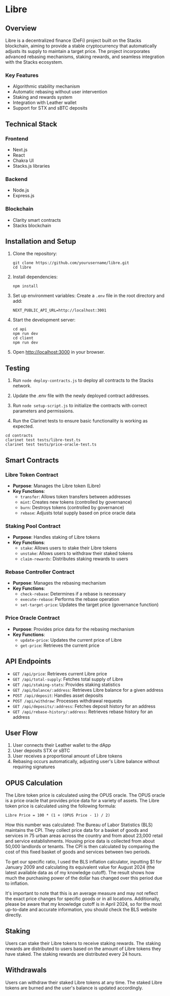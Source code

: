 # Libre

## Overview

Libre is a decentralized finance (DeFi) project built on the Stacks blockchain, aiming to provide a stable cryptocurrency that automatically adjusts its supply to maintain a target price. The project incorporates advanced rebasing mechanisms, staking rewards, and seamless integration with the Stacks ecosystem.

### Key Features

- Algorithmic stability mechanism
- Automatic rebasing without user intervention
- Staking and rewards system
- Integration with Leather wallet
- Support for STX and sBTC deposits

## Technical Stack

### Frontend
- Next.js
- React
- Chakra UI
- Stacks.js libraries

### Backend
- Node.js
- Express.js

### Blockchain
- Clarity smart contracts
- Stacks blockchain

## Installation and Setup

1. Clone the repository:
   ```
   git clone https://github.com/yourusername/libre.git
   cd libre
   ```

2. Install dependencies:
   ```
   npm install
   ```

3. Set up environment variables:
   Create a `.env` file in the root directory and add:
   ```
   NEXT_PUBLIC_API_URL=http://localhost:3001
   ```

4. Start the development server:
   ```
   cd api
   npm run dev
   cd client
   npm run dev
   ```

5. Open [http://localhost:3000](http://localhost:3000) in your browser.

## Testing

1. Run `node deploy-contracts.js` to deploy all contracts to the Stacks network.

2. Update the .env file with the newly deployed contract addresses.

3. Run `node setup-script.js` to initialize the contracts with correct parameters and permissions.

4. Run the Clarinet tests to ensure basic functionality is working as expected.

```
cd contracts
clarinet test tests/libre-test.ts
clarinet test tests/price-oracle-test.ts
```

## Smart Contracts

### Libre Token Contract
- **Purpose**: Manages the Libre token (Libre)
- **Key Functions**:
  - `transfer`: Allows token transfers between addresses
  - `mint`: Creates new tokens (controlled by governance)
  - `burn`: Destroys tokens (controlled by governance)
  - `rebase`: Adjusts total supply based on price oracle data

### Staking Pool Contract
- **Purpose**: Handles staking of Libre tokens
- **Key Functions**:
  - `stake`: Allows users to stake their Libre tokens
  - `unstake`: Allows users to withdraw their staked tokens
  - `claim-rewards`: Distributes staking rewards to users

### Rebase Controller Contract
- **Purpose**: Manages the rebasing mechanism
- **Key Functions**:
  - `check-rebase`: Determines if a rebase is necessary
  - `execute-rebase`: Performs the rebase operation
  - `set-target-price`: Updates the target price (governance function)

### Price Oracle Contract
- **Purpose**: Provides price data for the rebasing mechanism
- **Key Functions**:
  - `update-price`: Updates the current price of Libre
  - `get-price`: Retrieves the current price

## API Endpoints

- `GET /api/price`: Retrieves current Libre price
- `GET /api/total-supply`: Fetches total supply of Libre
- `GET /api/staking-stats`: Provides staking statistics
- `GET /api/balance/:address`: Retrieves Libre balance for a given address
- `POST /api/deposit`: Handles asset deposits
- `POST /api/withdraw`: Processes withdrawal requests
- `GET /api/deposits/:address`: Fetches deposit history for an address
- `GET /api/rebase-history/:address`: Retrieves rebase history for an address

## User Flow

1. User connects their Leather wallet to the dApp
2. User deposits STX or sBTC
3. User receives a proportional amount of Libre tokens
4. Rebasing occurs automatically, adjusting user's Libre balance without requiring signatures

## OPUS Calculation

The Libre token price is calculated using the OPUS oracle. The OPUS oracle is a price oracle that provides price data for a variety of assets. The Libre token price is calculated using the following formula:

```
Libre Price = 100 * (1 + (OPUS Price - 1) / 2)
``` 

How this number was calculated:
The Bureau of Labor Statistics (BLS) maintains the CPI. They collect price data for a basket of goods and services in 75 urban areas across the country and from about 23,000 retail and service establishments. Housing price data is collected from about 50,000 landlords or tenants. The CPI is then calculated by comparing the cost of this fixed basket of goods and services between two periods.

To get our specific ratio, I used the BLS inflation calculator, inputting $1 for January 2009 and calculating its equivalent value for August 2024 (the latest available data as of my knowledge cutoff). The result shows how much the purchasing power of the dollar has changed over this period due to inflation.

It's important to note that this is an average measure and may not reflect the exact price changes for specific goods or in all locations. Additionally, please be aware that my knowledge cutoff is in April 2024, so for the most up-to-date and accurate information, you should check the BLS website directly.

## Staking

Users can stake their Libre tokens to receive staking rewards. The staking rewards are distributed to users based on the amount of Libre tokens they have staked. The staking rewards are distributed every 24 hours.

## Withdrawals

Users can withdraw their staked Libre tokens at any time. The staked Libre tokens are burned and the user's balance is updated accordingly.
